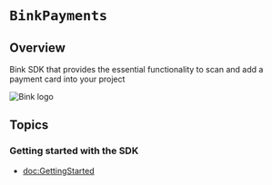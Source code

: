 # ``BinkPayments``

## Overview

Bink SDK that provides the essential functionality to scan and add a payment card into your project

![Bink logo](bink_bg)


## Topics

### Getting started with the SDK

- <doc:GettingStarted>

